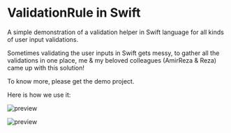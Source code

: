 # ValidationRule in Swift
A simple demonstration of a validation helper in Swift language for all kinds of user input validations.

Sometimes validating the user inputs in Swift gets messy, to gather all the validations in one place, me & my beloved colleagues (AmirReza & Reza) came up with this solution!

To know more, please get the demo project.

Here is how we use it:

![preview]([../main/myFolder/image.png](https://github.com/HappyIosDeveloper/ValidationRule_Swift/blob/main/preview1.png)https://github.com/HappyIosDeveloper/ValidationRule_Swift/blob/main/preview1.png)


![preview]([../main/myFolder/image.png](https://github.com/HappyIosDeveloper/ValidationRule_Swift/blob/main/preview1.png)https://github.com/HappyIosDeveloper/ValidationRule_Swift/blob/main/preview2.png)

